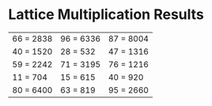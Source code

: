 # Lattice Multiplication Results

|   |   |   |
|---|---|---|
| 66 = 2838 | 96 = 6336 | 87 = 8004 |
| 40 = 1520 | 28 = 532 | 47 = 1316 |
| 59 = 2242 | 71 = 3195 | 76 = 1216 |
| 11 = 704 | 15 = 615 | 40 = 920 |
| 80 = 6400 | 63 = 819 | 95 = 2660 |
